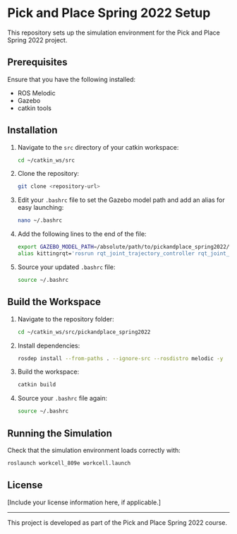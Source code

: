 
# Pick and Place Spring 2022 Setup

This repository sets up the simulation environment for the Pick and Place Spring 2022 project.

## Prerequisites

Ensure that you have the following installed:
- ROS Melodic
- Gazebo
- catkin tools

## Installation

1. Navigate to the `src` directory of your catkin workspace:
    ```bash
    cd ~/catkin_ws/src
    ```

2. Clone the repository:
    ```bash
    git clone <repository-url>
    ```

3. Edit your `.bashrc` file to set the Gazebo model path and add an alias for easy launching:
    ```bash
    nano ~/.bashrc
    ```

4. Add the following lines to the end of the file:
    ```bash
    export GAZEBO_MODEL_PATH=/absolute/path/to/pickandplace_spring2022/workcell_809e/models:$GAZEBO_MODEL_PATH
    alias kittingrqt='rosrun rqt_joint_trajectory_controller rqt_joint_trajectory_controller robot_description:=/ariac/kitting/robot_description'
    ```

5. Source your updated `.bashrc` file:
    ```bash
    source ~/.bashrc
    ```

## Build the Workspace

1. Navigate to the repository folder:
    ```bash
    cd ~/catkin_ws/src/pickandplace_spring2022
    ```

2. Install dependencies:
    ```bash
    rosdep install --from-paths . --ignore-src --rosdistro melodic -y
    ```

3. Build the workspace:
    ```bash
    catkin build
    ```

4. Source your `.bashrc` file again:
    ```bash
    source ~/.bashrc
    ```

## Running the Simulation

Check that the simulation environment loads correctly with:
```bash
roslaunch workcell_809e workcell.launch
```

## License

[Include your license information here, if applicable.]

---

This project is developed as part of the Pick and Place Spring 2022 course.
